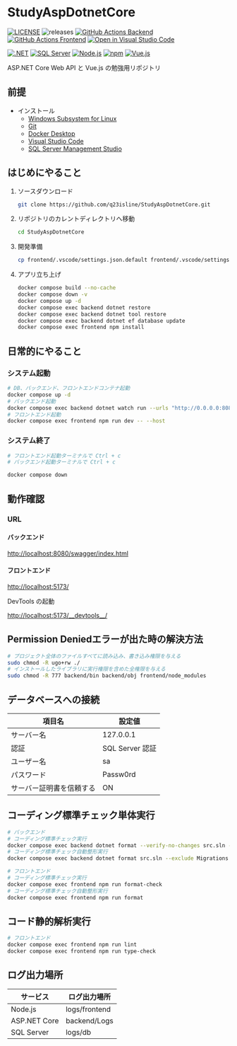 # StudyAspDotnetCore

[![LICENSE](https://img.shields.io/badge/license-MIT-green.svg)](./LICENSE)
![releases](https://img.shields.io/github/release/q23isline/StudyAspDotnetCore.svg?logo=github)
[![GitHub Actions Backend](https://github.com/q23isline/StudyAspDotnetCore/actions/workflows/dotnet.yml/badge.svg)](https://github.com/q23isline/StudyAspDotnetCore/actions/workflows/dotnet.yml)
[![GitHub Actions Frontend](https://github.com/q23isline/StudyAspDotnetCore/actions/workflows/nodejs.yml/badge.svg)](https://github.com/q23isline/StudyAspDotnetCore/actions/workflows/nodejs.yml)
[![Open in Visual Studio Code](https://img.shields.io/static/v1?logo=visualstudiocode&label=&message=Open%20in%20Visual%20Studio%20Code&labelColor=555555&color=007acc&logoColor=007acc)](https://github.dev/q23isline/StudyAspDotnetCore)

[![.NET](https://img.shields.io/static/v1?logo=dotnet&label=.NET&message=v8&labelColor=555555&color=512bd4&logoColor=ffffff)](https://dotnet.microsoft.com/ja-jp/)
[![SQL Server](https://img.shields.io/static/v1?label=SQL%20Server&message=v2022&labelColor=555555&color=FFFFFF&logoColor=FFFFFF)](https://learn.microsoft.com/ja-jp/sql/sql-server/)
[![Node.js](https://img.shields.io/static/v1?logo=node.js&label=Node.js&message=v20.15.0&labelColor=555555&color=339933&logoColor=339933)](https://nodejs.org)
[![npm](https://img.shields.io/static/v1?logo=npm&label=npm&message=v10.7.0&labelColor=555555&color=CB3837&logoColor=CB3837)](https://www.npmjs.com/)
[![Vue.js](https://img.shields.io/static/v1?logo=vue.js&label=Vue.js&message=v3.5.12&labelColor=555555&color=4FC08D&logoColor=4FC08D)](https://ja.vuejs.org/)

ASP.NET Core Web API と Vue.js の勉強用リポジトリ

## 前提

- インストール
  - [Windows Subsystem for Linux](https://learn.microsoft.com/ja-jp/windows/wsl/)
  - [Git](https://git-scm.com/)
  - [Docker Desktop](https://www.docker.com/ja-jp/products/docker-desktop/)
  - [Visual Studio Code](https://code.visualstudio.com/)
  - [SQL Server Management Studio](https://learn.microsoft.com/ja-jp/sql/ssms/)

## はじめにやること

1. ソースダウンロード

    ```bash
    git clone https://github.com/q23isline/StudyAspDotnetCore.git
    ```

2. リポジトリのカレントディレクトリへ移動

    ```bash
    cd StudyAspDotnetCore
    ```

3. 開発準備

    ```bash
    cp frontend/.vscode/settings.json.default frontend/.vscode/settings.json
    ```

4. アプリ立ち上げ

    ```bash
    docker compose build --no-cache
    docker compose down -v
    docker compose up -d
    docker compose exec backend dotnet restore
    docker compose exec backend dotnet tool restore
    docker compose exec backend dotnet ef database update
    docker compose exec frontend npm install
    ```

## 日常的にやること

### システム起動

```bash
# DB、バックエンド、フロントエンドコンテナ起動
docker compose up -d
# バックエンド起動
docker compose exec backend dotnet watch run --urls "http://0.0.0.0:8080"
# フロントエンド起動
docker compose exec frontend npm run dev -- --host
```

### システム終了

```bash
# フロントエンド起動ターミナルで Ctrl + c
# バックエンド起動ターミナルで Ctrl + c

docker compose down
```

## 動作確認

### URL

#### バックエンド

<http://localhost:8080/swagger/index.html>

#### フロントエンド

<http://localhost:5173/>

DevTools の起動

<http://localhost:5173/__devtools__/>

## Permission Deniedエラーが出た時の解決方法

```bash
# プロジェクト全体のファイルすべてに読み込み、書き込み権限を与える
sudo chmod -R ugo+rw ./
# インストールしたライブラリに実行権限を含めた全権限を与える
sudo chmod -R 777 backend/bin backend/obj frontend/node_modules
```

## データベースへの接続

| 項目名                   | 設定値          |
| ------------------------ | --------------- |
| サーバー名               | 127.0.0.1       |
| 認証                     | SQL Server 認証 |
| ユーザー名               | sa              |
| パスワード               | Passw0rd        |
| サーバー証明書を信頼する | ON              |

## コーディング標準チェック単体実行

```bash
# バックエンド
# コーディング標準チェック実行
docker compose exec backend dotnet format --verify-no-changes src.sln --exclude Migrations
# コーディング標準チェック自動整形実行
docker compose exec backend dotnet format src.sln --exclude Migrations

# フロントエンド
# コーディング標準チェック実行
docker compose exec frontend npm run format-check
# コーディング標準チェック自動整形実行
docker compose exec frontend npm run format
```

## コード静的解析実行

```bash
# フロントエンド
docker compose exec frontend npm run lint
docker compose exec frontend npm run type-check
```

## ログ出力場所

|サービス|ログ出力場所|
|---|---|
|Node.js|logs/frontend|
|ASP.NET Core|backend/Logs|
|SQL Server|logs/db|
